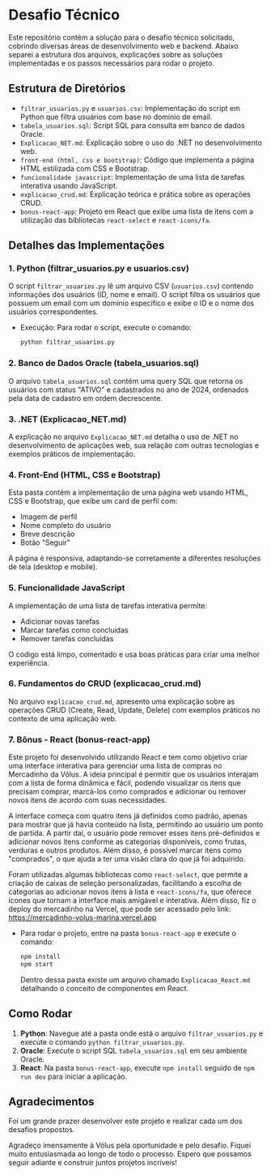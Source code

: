# Desafio Técnico

Este repositório contém a solução para o desafio técnico solicitado, cobrindo diversas áreas de desenvolvimento web e backend. Abaixo separei a estrutura dos arquivos, explicações sobre as soluções implementadas e os passos necessários para rodar o projeto.

## Estrutura de Diretórios

- `filtrar_usuarios.py` e `usuarios.csv`: Implementação do script em Python que filtra usuários com base no domínio de email.
- `tabela_usuarios.sql`: Script SQL para consulta em banco de dados Oracle.
- `Explicacao_NET.md`: Explicação sobre o uso do .NET no desenvolvimento web.
- `front-end (html, css e bootstrap)`: Código que implementa a página HTML estilizada com CSS e Bootstrap.
- `funcionalidade javascript`: Implementação de uma lista de tarefas interativa usando JavaScript.
- `explicacao_crud.md`: Explicação teórica e prática sobre as operações CRUD.
- `bonus-react-app`: Projeto em React que exibe uma lista de itens com a utilização das bibliotecas `react-select` e `react-icons/fa`.

## Detalhes das Implementações

### 1. Python (filtrar_usuarios.py e usuarios.csv)

O script `filtrar_usuarios.py` lê um arquivo CSV (`usuarios.csv`) contendo informações dos usuários (ID, nome e email). O script filtra os usuários que possuem um email com um domínio específico e exibe o ID e o nome dos usuários correspondentes.

- Execução: Para rodar o script, execute o comando:
  ```bash
  python filtrar_usuarios.py
  ```

### 2. Banco de Dados Oracle (tabela_usuarios.sql)

O arquivo `tabela_usuarios.sql` contém uma query SQL que retorna os usuários com status "ATIVO" e cadastrados no ano de 2024, ordenados pela data de cadastro em ordem decrescente.

### 3. .NET (Explicacao_NET.md)

A explicação no arquivo `Explicacao_NET.md` detalha o uso de .NET no desenvolvimento de aplicações web, sua relação com outras tecnologias e exemplos práticos de implementação.

### 4. Front-End (HTML, CSS e Bootstrap)

Esta pasta contém a implementação de uma página web usando HTML, CSS e Bootstrap, que exibe um card de perfil com:

- Imagem de perfil
- Nome completo do usuário
- Breve descrição
- Botão "Seguir"

A página é responsiva, adaptando-se corretamente a diferentes resoluções de tela (desktop e mobile).

### 5. Funcionalidade JavaScript

A implementação de uma lista de tarefas interativa permite:

- Adicionar novas tarefas
- Marcar tarefas como concluídas
- Remover tarefas concluídas

O código está limpo, comentado e usa boas práticas para criar uma melhor experiência.

### 6. Fundamentos do CRUD (explicacao_crud.md)

No arquivo `explicacao_crud.md`, apresento uma explicação sobre as operações CRUD (Create, Read, Update, Delete) com exemplos práticos no contexto de uma aplicação web.

### 7. Bônus - React (bonus-react-app)

Este projeto foi desenvolvido utilizando React e tem como objetivo criar uma interface interativa para gerenciar uma lista de compras no Mercadinho da Vólus. A ideia principal é permitir que os usuários interajam com a lista de forma dinâmica e fácil, podendo visualizar os itens que precisam comprar, marcá-los como comprados e adicionar ou remover novos itens de acordo com suas necessidades.

A interface começa com quatro itens já definidos como padrão, apenas para mostrar que já havia conteúdo na lista, permitindo ao usuário um ponto de partida. A partir daí, o usuário pode remover esses itens pré-definidos e adicionar novos itens conforme as categorias disponíveis, como frutas, verduras e outros produtos. Além disso, é possível marcar itens como "comprados", o que ajuda a ter uma visão clara do que já foi adquirido.

Foram utilizadas algumas bibliotecas como `react-select`, que permite a criação de caixas de seleção personalizadas, facilitando a escolha de categorias ao adicionar novos itens à lista e `react-icons/fa`, que oferece ícones que tornam a interface mais amigável e interativa. Além disso, fiz o deploy do mercadinho na Vercel, que pode ser acessado pelo link: https://mercadinho-volus-marina.vercel.app

- Para rodar o projeto, entre na pasta `bonus-react-app` e execute o comando:
  ```bash
  npm install
  npm start
  ```

  Dentro dessa pasta existe um arquivo chamado `Explicacao_React.md` detalhando o conceito de componentes em React.

## Como Rodar

1. **Python**: Navegue até a pasta onde está o arquivo `filtrar_usuarios.py` e execute o comando `python filtrar_usuarios.py`.
2. **Oracle**: Execute o script SQL `tabela_usuarios.sql` em seu ambiente Oracle.
3. **React**: Na pasta `bonus-react-app`, execute `npm install` seguido de `npm run dev` para iniciar a aplicação.

## Agradecimentos

Foi um grande prazer desenvolver este projeto e realizar cada um dos desafios propostos.

Agradeço imensamente à Vólus pela oportunidade e pelo desafio. Fiquei muito entusiasmada ao longo de todo o processo. Espero que possamos seguir adiante e construir juntos projetos incríveis!
